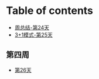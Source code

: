 # Table of contents

* [周总结-第24天](README.md)
* [3+1模式-第25天](untitled.md)

## 第四周 <a id="di-san-zhou"></a>

* [第26天](di-san-zhou/di-26-tian.md)

